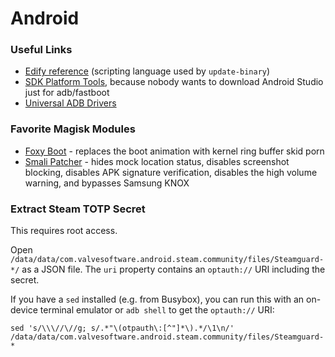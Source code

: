 # Android

### Useful Links
- [Edify reference](https://source.android.com/devices/tech/ota/nonab/inside_packages)
  (scripting language used by `update-binary`)
- [SDK Platform Tools](https://developer.android.com/studio/releases/platform-tools),
  because nobody wants to download Android Studio just for adb/fastboot
- [Universal ADB Drivers](https://adb.clockworkmod.com/)

### Favorite Magisk Modules
- [Foxy Boot](https://github.com/Magisk-Modules-Repo/foxy-boot) - replaces the
  boot animation with kernel ring buffer skid porn
- [Smali Patcher](https://forum.xda-developers.com/apps/magisk/module-smali-patcher-0-7-t3680053) -
  hides mock location status, disables screenshot blocking, disables APK
  signature verification, disables the high volume warning, and bypasses Samsung
  KNOX

### Extract Steam TOTP Secret
This requires root access.

Open `/data/data/com.valvesoftware.android.steam.community/files/Steamguard-*/`
as a JSON file. The `uri` property contains an `optauth://` URI including the
secret.

If you have a `sed` installed (e.g. from Busybox), you can run this with an
on-device terminal emulator or `adb shell` to get the `optauth://` URI:
```shell
sed 's/\\\//\//g; s/.*"\(otpauth\:[^"]*\).*/\1\n/' /data/data/com.valvesoftware.android.steam.community/files/Steamguard-*
```
